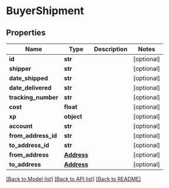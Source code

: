 # BuyerShipment

## Properties
Name | Type | Description | Notes
------------ | ------------- | ------------- | -------------
**id** | **str** |  | [optional] 
**shipper** | **str** |  | [optional] 
**date_shipped** | **str** |  | [optional] 
**date_delivered** | **str** |  | [optional] 
**tracking_number** | **str** |  | [optional] 
**cost** | **float** |  | [optional] 
**xp** | **object** |  | [optional] 
**account** | **str** |  | [optional] 
**from_address_id** | **str** |  | [optional] 
**to_address_id** | **str** |  | [optional] 
**from_address** | [**Address**](Address.md) |  | [optional] 
**to_address** | [**Address**](Address.md) |  | [optional] 

[[Back to Model list]](../README.md#documentation-for-models) [[Back to API list]](../README.md#documentation-for-api-endpoints) [[Back to README]](../README.md)


